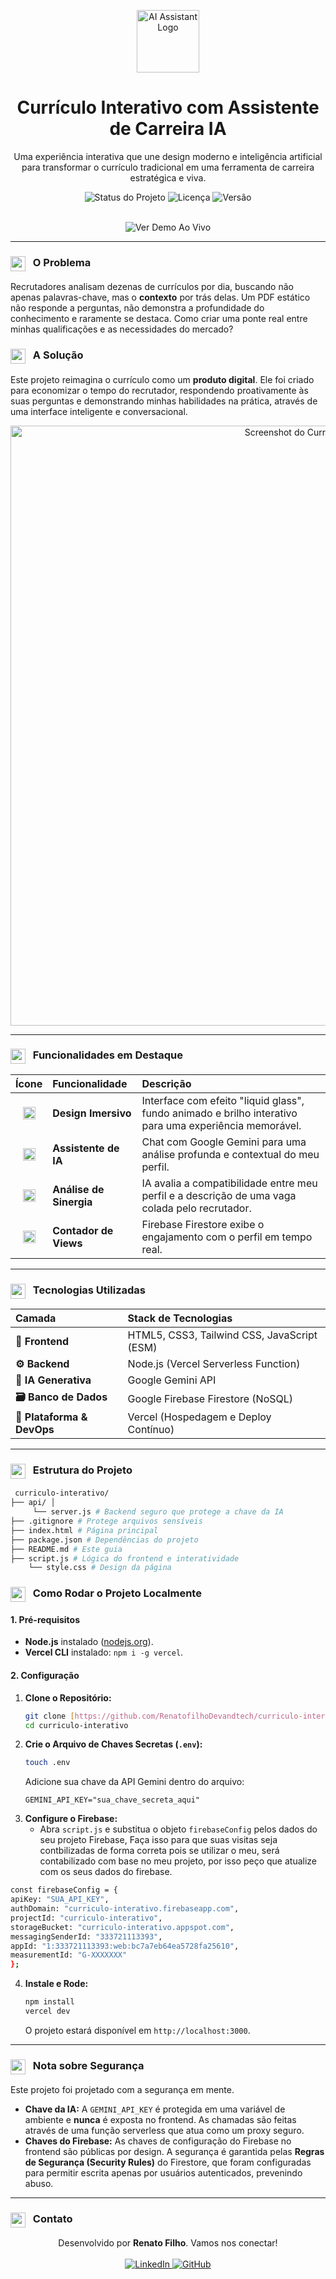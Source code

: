 <p align="center">
  <img src="https://api.iconify.design/ph/robot-duotone.svg?color=%238b5cf6" width="100" alt="AI Assistant Logo">
</p>

<h1 align="center">Currículo Interativo com Assistente de Carreira IA</h1>

<p align="center">
  Uma experiência interativa que une design moderno e inteligência artificial para transformar o currículo tradicional em uma ferramenta de carreira estratégica e viva.
</p>

<p align="center">
  <img src="https://img.shields.io/badge/Status-Concluído-4CAF50?style=for-the-badge&logo=checkmarx&logoColor=white" alt="Status do Projeto">
  <img src="https://img.shields.io/badge/Licença-MIT-blue?style=for-the-badge&logo=mit&logoColor=white" alt="Licença">
  <img src="https://img.shields.io/badge/Versão-1.0.0-informational?style=for-the-badge" alt="Versão">
</p>

<p align="center">
  <br>
  <a href="https://curriculo-interativo-renato.vercel.app/" style="text-decoration:none;">
    <img src="https://img.shields.io/badge/Ver%20Demo%20Ao%20Vivo-8B5CF6?style=for-the-badge&logo=vercel&logoColor=white" alt="Ver Demo Ao Vivo">
  </a>
</p>

---

### <img src="https://api.iconify.design/feather/help-circle.svg?color=%238B5CF6" width="24" style="vertical-align:middle; margin-right:8px;" /> O Problema
Recrutadores analisam dezenas de currículos por dia, buscando não apenas palavras-chave, mas o **contexto** por trás delas. Um PDF estático não responde a perguntas, não demonstra a profundidade do conhecimento e raramente se destaca. Como criar uma ponte real entre minhas qualificações e as necessidades do mercado?

### <img src="https://api.iconify.design/feather/check-circle.svg?color=%233B82F6" width="24" style="vertical-align:middle; margin-right:8px;" /> A Solução
Este projeto reimagina o currículo como um **produto digital**. Ele foi criado para economizar o tempo do recrutador, respondendo proativamente às suas perguntas e demonstrando minhas habilidades na prática, através de uma interface inteligente e conversacional.

<div align="center">
  <img width="960" alt="Screenshot do Currículo Interativo" src="https://github.com/user-attachments/assets/301f5014-448f-4b15-9c70-39f1d4d1997f">
</div>

---

### <img src="https://api.iconify.design/feather/gift.svg?color=%238B5CF6" width="24" style="vertical-align:middle; margin-right:8px;" /> Funcionalidades em Destaque

| Ícone | Funcionalidade | Descrição |
| :---: | :--- | :--- |
| <img src="https://api.iconify.design/feather/eye.svg?color=currentColor" width="20"/> | **Design Imersivo** | Interface com efeito "liquid glass", fundo animado e brilho interativo para uma experiência memorável. |
| <img src="https://api.iconify.design/feather/message-circle.svg?color=currentColor" width="20"/> | **Assistente de IA** | Chat com Google Gemini para uma análise profunda e contextual do meu perfil. |
| <img src="https://api.iconify.design/feather/git-pull-request.svg?color=currentColor" width="20"/> | **Análise de Sinergia** | IA avalia a compatibilidade entre meu perfil e a descrição de uma vaga colada pelo recrutador. |
| <img src="https://api.iconify.design/feather/trending-up.svg?color=currentColor" width="20"/> | **Contador de Views** | Firebase Firestore exibe o engajamento com o perfil em tempo real. |

---

### <img src="https://api.iconify.design/feather/tool.svg?color=%233B82F6" width="24" style="vertical-align:middle; margin-right:8px;" /> Tecnologias Utilizadas

| Camada | Stack de Tecnologias |
| :--- | :--- |
| **🎨 Frontend** | HTML5, CSS3, Tailwind CSS, JavaScript (ESM) |
| **⚙️ Backend** | Node.js (Vercel Serverless Function) |
| **🧠 IA Generativa** | Google Gemini API |
| **🗃️ Banco de Dados** | Google Firebase Firestore (NoSQL) |
| **🚀 Plataforma & DevOps**| Vercel (Hospedagem e Deploy Contínuo) |

---

### <img src="https://api.iconify.design/feather/folder.svg?color=%238B5CF6" width="24" style="vertical-align:middle; margin-right:8px;" /> Estrutura do Projeto

```bash
 curriculo-interativo/
├── api/ │ 
     └── server.js # Backend seguro que protege a chave da IA 
├── .gitignore # Protege arquivos sensíveis 
├── index.html # Página principal 
├── package.json # Dependências do projeto 
├── README.md # Este guia 
├── script.js # Lógica do frontend e interatividade 
    └── style.css # Design da página
```

### <img src="https://api.iconify.design/feather/play-circle.svg?color=%233B82F6" width="24" style="vertical-align:middle; margin-right:8px;" /> Como Rodar o Projeto Localmente

#### 1. Pré-requisitos
* **Node.js** instalado ([nodejs.org](https://nodejs.org/)).
* **Vercel CLI** instalado: `npm i -g vercel`.

#### 2. Configuração
1.  **Clone o Repositório:**
    ```bash
    git clone [https://github.com/RenatofilhoDevandtech/curriculo-interativo.git](https://github.com/RenatofilhoDevandtech/curriculo-interativo.git)
    cd curriculo-interativo
    ```
2.  **Crie o Arquivo de Chaves Secretas (`.env`):**
    ```bash
    touch .env
    ```
    Adicione sua chave da API Gemini dentro do arquivo:
    ```env
    GEMINI_API_KEY="sua_chave_secreta_aqui"
    ```
3.  **Configure o Firebase:**
    * Abra `script.js` e substitua o objeto `firebaseConfig` pelos dados do seu projeto Firebase, Faça isso para que suas visitas seja contbilizadas de forma correta pois se utilizar o meu, será contabilizado com base no meu projeto, por isso peço que atualize com os seus dados do firebase.

  ```bash
  const firebaseConfig = {
  apiKey: "SUA_API_KEY",
  authDomain: "curriculo-interativo.firebaseapp.com",
  projectId: "curriculo-interativo",
  storageBucket: "curriculo-interativo.appspot.com",
  messagingSenderId: "333721113393",
  appId: "1:333721113393:web:bc7a7eb64ea5728fa25610",
  measurementId: "G-XXXXXXX"
};
```
4.  **Instale e Rode:**
    ```bash
    npm install
    vercel dev
    ```
    O projeto estará disponível em `http://localhost:3000`.

---

### <img src="https://api.iconify.design/feather/shield.svg?color=%238B5CF6" width="24" style="vertical-align:middle; margin-right:8px;" /> Nota sobre Segurança

Este projeto foi projetado com a segurança em mente.
* **Chave da IA:** A `GEMINI_API_KEY` é protegida em uma variável de ambiente e **nunca** é exposta no frontend. As chamadas são feitas através de uma função serverless que atua como um proxy seguro.
* **Chaves do Firebase:** As chaves de configuração do Firebase no frontend são públicas por design. A segurança é garantida pelas **Regras de Segurança (Security Rules)** do Firestore, que foram configuradas para permitir escrita apenas por usuários autenticados, prevenindo abuso.

---

### <img src="https://api.iconify.design/feather/send.svg?color=%233B82F6" width="24" style="vertical-align:middle; margin-right:8px;" /> Contato

<p align="center">
  Desenvolvido por <strong>Renato Filho</strong>. Vamos nos conectar!
  <br><br>
  <a href="https://www.linkedin.com/in/renato-filho-devandtech/">
    <img src="https://img.shields.io/badge/LinkedIn-0A66C2?style=for-the-badge&logo=linkedin&logoColor=white" alt="LinkedIn">
  </a>
  <a href="https://github.com/RenatofilhoDevandtech">
    <img src="https://img.shields.io/badge/GitHub-181717?style=for-the-badge&logo=github&logoColor=white" alt="GitHub">
  </a>
</p>
